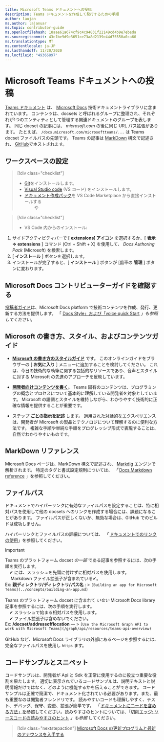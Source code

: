 ```yaml
---
title: Microsoft Teams ドキュメントへの投稿
description: Teams ドキュメントを作成して発行するための手順
author: laujan
ms.author: lajanuar
ms.topic: contributor-guide
ms.openlocfilehash: 18aae61a674cf9c4c94831f22149cd4b9e7ebeda
ms.sourcegitcommit: 43e1be9d9e3651ce73a8d2139e44d75550a0ca60
ms.translationtype: MT
ms.contentlocale: ja-JP
ms.lasthandoff: 11/20/2020
ms.locfileid: "49366897"
---
```

# <a name="contributing-to-microsoft-teams-documentation"></a>Microsoft Teams ドキュメントへの投稿

[Teams ドキュメント](/microsoftteams/platform/overview) は、 [Microsoft Docs](https://docs.microsoft.com/) 技術ドキュメントライブラリに含まれています。 コンテンツは、docsets と呼ばれるグループに整理され、それぞれが1つのエンティティとして管理する関連ドキュメントのグループを表します。 同じ docset の記事には、 *<span></span> microsoft.com* の後に同じ URL パス拡張があります。  たとえば、  `/docs.microsoft.com/microsoftteams/...`   は Teams docset ファイルパスの先頭です。 Teams の記事は  [MarkDown](#markdown-reference) 構文で記述され、 [GitHub](https://github.com/MicrosoftDocs/msteams-docs/tree/master/msteams-platform)でホストされます。

## <a name="set-up-your-workspace"></a>ワークスペースの設定

> [!div class="checklist"]
>
> * [Git](https://git-scm.com/book/en/v2/Getting-Started-Installing-Git)をインストールします。
> * [Visual Studio code](https://code.visualstudio.com/) (VS コード) をインストールします。
> * [ドキュメント作成パック](https://marketplace.visualstudio.com/items?itemName=docsmsft.docs-authoring-pack)を VS Code Marketplace から直接インストールする
<br>&emsp;&emsp; や

> [!div class="checklist"]
>
> * VS Code 内からのインストール:

   1. サイドアクティビティバーで [ **extensions] アイコン** を選択するか、[ **表示 => extensions** ] コマンド (Ctrl + Shift + X) を使用して、 *Docs Authoring Pack* (Microsoft) を検索します。
   1. [ **インストール** ] ボタンを選択します。
   1. インストールが完了すると、[ **インストール** ] ボタンが [歯車の **管理** ] ボタンに変わります。

## <a name="review-the-microsoft-docs-contributors-guide"></a>Microsoft Docs コントリビューターガイドを確認する

[投稿者ガイド](/contribute)は、Microsoft Docs platform で技術コンテンツを作成、発行、更新する方法を提供します。 「 [Docs Style」および「voice quick Start](/contribute/style-quick-start) *」も参照してください*。

## <a name="microsoft-writing-style-and-content-guides"></a>Microsoft の書き方、スタイル、およびコンテンツガイド

* **[Microsoft の書き方のスタイルガイド](/style-guide/welcome)** です。 このオンラインガイドをブラウザーの [ **お気に入り** ] メニューに追加することを検討してください。 これは、今日の技術的な執筆に関する包括的なリソースであり、音声とスタイルに対する Microsoft の先進のアプローチを反映しています。

* **[開発者向けコンテンツを書く](/style-guide/developer-content/)**。 Teams 固有のコンテンツは、プログラミングの概念とプロセスについて基本的に理解している開発者を対象としています。 Microsoft の語調とスタイルを維持しながら、わかりやすく技術的に正確な情報を提供することが重要です。

* ステップ **[ごとの指示を記述](/style-guide/procedures-instructions/writing-step-by-step-instructions)** します。 適用された対話的なエクスペリエンスは、開発者が Microsoft の製品とテクノロジについて理解するのに便利な方法です。 複雑な手順や単純な手順をプログレッシブ形式で表現することは、自然でわかりやすいものです。

## <a name="markdown-reference"></a>MarkDown リファレンス

 Microsoft Docs ページは、MarkDown 構文で記述され、 [Markdig](https://github.com/lunet-io/markdig) エンジンで解析されます。 特定のタグと書式設定規則については、 *「* [Docs Markdown reference](/contribute/markdown-reference) 」を参照してください。

## <a name="file-paths"></a>ファイルパス

ドキュメントでハイパーリンクに有効なファイルパスを設定することは、特に相対パスを使用して他の docsets へのリンクを作成する場合には、課題になることがあります。  ファイルパスが正しくないか、無効な場合は、GitHub でのビルドは成功しません。

ハイパーリンクとファイルパスの詳細については、 *「* [ドキュメントでのリンクの使用](/contribute/how-to-write-links)」を参照してください。

>[!IMPORTANT]
> Teams のプラットフォーム docset *の一部* である記事を参照するには、次の手順を実行します。<br>
> &emsp;&#x2714; には、スラッシュを先頭に付けずに相対パスを使用します。<br>
> &emsp; Markdown ファイル拡張子が含まれている&#x2714;。<br>
>Ex:  **親ディレクトリ/ディレクトリ/パス名** : > `[Building an app for Microsoft Teams](../concepts/building-an-app.md)` <br><br>
> Teams のプラットフォーム docset に含まれて *いない* Microsoft Docs library 記事を参照するには、次の手順を実行します。<br>
> &emsp;&#x2714; スラッシュで始まる相対パスを使用します。<br>
> &emsp;&#x2714; ファイル拡張子は含めないでください。 <br> Ex:  **/docset/addressofflocation** — > `[Use the Microsoft Graph API to work with Microsoft Teams](/graph/api/resources/teams-api-overview)`<br><br>
> GitHub など、Microsoft Docs ライブラリの外部にあるページを参照するには、完全なファイルパスを使用し `https` ます。<br>

## <a name="code-samples-and-snippets"></a>コードサンプルとスニペット

コードサンプルは、開発者が Api と Sdk を正常に使用するのに役立つ重要な役割を果たします。 適切に表示されているコードサンプルは、説明テキストと説明情報だけではなく、どのように機能するかを伝えることができます。 コードサンプルは正確で簡潔で、ドキュメント化されている必要があります。また、最も重要なのは閲覧者フレンドリです。 読みやすいコードも理解しやすく、テスト、デバッグ、保守、変更、拡張が簡単です。 *「* [ドキュメントにコードを含める方法」を](/contribute/code-in-docs)参照してください。読みやすさのヒントについては、「[切削エッジ: ソースコードの読みやすさのヒント](/archive/msdn-magazine/2014/october/cutting-edge-source-code-readability-tips) *」も参照* してください。

> [!div class="nextstepaction"]
> [Microsoft Docs の更新プログラムと最新のアナウンスを入手する](/teamblog)
